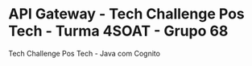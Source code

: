 # API Gateway - Tech Challenge Pos Tech - Turma 4SOAT - Grupo 68
Tech Challenge Pos Tech - Java com Cognito
